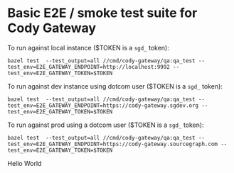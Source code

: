 # Basic E2E / smoke test suite for Cody Gateway

To run against local instance ($TOKEN is a `sgd_` token):

```
bazel test  --test_output=all //cmd/cody-gateway/qa:qa_test --test_env=E2E_GATEWAY_ENDPOINT=http://localhost:9992 --test_env=E2E_GATEWAY_TOKEN=$TOKEN
```

To run against dev instance using dotcom user ($TOKEN is a `sgd_` token):

```
bazel test  --test_output=all //cmd/cody-gateway/qa:qa_test --test_env=E2E_GATEWAY_ENDPOINT=https://cody-gateway.sgdev.org --test_env=E2E_GATEWAY_TOKEN=$TOKEN
```

To run against prod using a dotcom user ($TOKEN is a `sgd_` token):

```
bazel test  --test_output=all //cmd/cody-gateway/qa:qa_test --test_env=E2E_GATEWAY_ENDPOINT=https://cody-gateway.sourcegraph.com --test_env=E2E_GATEWAY_TOKEN=$TOKEN
```
Hello World
